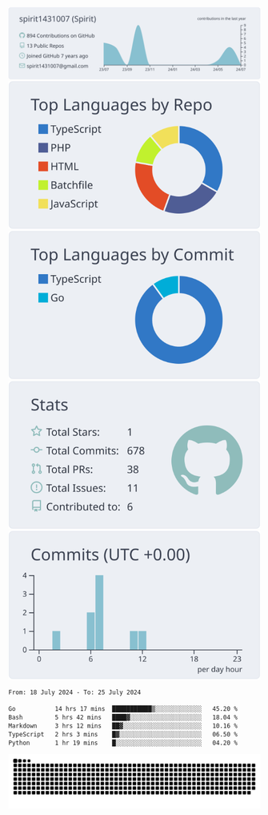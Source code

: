 [![](https://raw.githubusercontent.com/spirit1431007/spirit1431007/master/profile-summary-card-output/nord_bright/0-profile-details.svg)](https://git.io/spiritx)
[![](https://raw.githubusercontent.com/spirit1431007/spirit1431007/master/profile-summary-card-output/nord_bright/1-repos-per-language.svg)](https://git.io/spiritx) [![](https://raw.githubusercontent.com/spirit1431007/spirit1431007/master/profile-summary-card-output/nord_bright/2-most-commit-language.svg)](https://git.io/spiritx)
[![](https://raw.githubusercontent.com/spirit1431007/spirit1431007/master/profile-summary-card-output/nord_bright/3-stats.svg)](https://git.io/spiritx) [![](https://raw.githubusercontent.com/spirit1431007/spirit1431007/master/profile-summary-card-output/nord_bright/4-productive-time.svg)](https://git.io/spiritx)

<!--START_SECTION:waka-->

```txt
From: 18 July 2024 - To: 25 July 2024

Go           14 hrs 17 mins  ███████████▒░░░░░░░░░░░░░   45.20 %
Bash         5 hrs 42 mins   ████▓░░░░░░░░░░░░░░░░░░░░   18.04 %
Markdown     3 hrs 12 mins   ██▓░░░░░░░░░░░░░░░░░░░░░░   10.16 %
TypeScript   2 hrs 3 mins    █▓░░░░░░░░░░░░░░░░░░░░░░░   06.50 %
Python       1 hr 19 mins    █░░░░░░░░░░░░░░░░░░░░░░░░   04.20 %
```

<!--END_SECTION:waka-->

![contribution](https://github.com/spirit1431007/spirit1431007/blob/output/github-contribution-grid-snake.svg)
